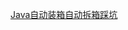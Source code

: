 [Java自动装箱自动拆箱踩坑](https://ntutn.top/posts/java%E8%87%AA%E5%8A%A8%E8%A3%85%E7%AE%B1%E8%87%AA%E5%8A%A8%E6%8B%86%E7%AE%B1%E8%B8%A9%E5%9D%91/)